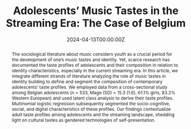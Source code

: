 ---
abstract: 'The sociological literature about music considers youth as a crucial period for the development of one’s music tastes and identity. Yet, scarce research has documented the taste profiles of adolescents and their composition in relation to identity characteristics, especially in the current streaming era. In this article, we integrate different strands of literature analyzing the role of music tastes in identity building to define and segment the composition of contemporary adolescents’ taste profiles. We employed data from a cross-sectional study among Belgian adolescents (n = 533, Mage (SD) = 15.3 (1.6), 61.1% girls, 83.2% Western European) and used latent class analysis to derive their taste profiles. Multinomial logistic regression subsequently segmented the socio-cognitive, social, and digital characteristics of these profiles. Our findings contextualize adult taste profiles among adolescents and the streaming landscape, shedding light on cultural tastes as gendered technologies of self-presentation.'
authors:
- Luca Carbone
- Laura Vandenbosch
date: "2024-04-13T00:00:00Z"
doi: "https://doi.org/10.1177/17499755241244529"
featured: false
projects: []
publication: 'Cultural Sociology'
publication_short: ""
publication_types:
- "2"
publishDate: "2024-05-06T00:00:00Z"
tags:
- Adolescents
- Cultural hierarchies
- Gender
- Music streaming platforms
- Taste profiles
title: 'Adolescents’ Music Tastes in the Streaming Era: The Case of Belgium'
url_code: ""
url_dataset: ""
url_pdf: ""
url_poster: ""
url_project: ""
url_slides: ""
url_source: ""
url_video: ""
---